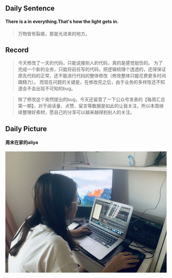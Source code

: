 ## Daily Sentence
#### There is a  in everything.That's how the light gets in.
> 万物皆有裂痕，那是光进来的地方。

## Record
> 今天修改了一天的代码，只能说接别人的代码，真的是感觉挺伤的。
> 为了完成一个新的业务，只能将前任写的代码，把逻辑梳理个透透的，还得保证原先代码的正常，还不能进行代码的整体修改（修改整体只能花费更多时间跟精力）。
> 而现在问题的关键是，在修改完之后，由于业务的多样性还不知道会不会出现不可知的bug。

> 除了修改这个突然提出的bug，今天还留意了一下公众号发表的【每周汇总第一期】，对于阅读量、点赞、留言等数据是如此的让我关注，所以本周继续整理好素材，愿自己的分享可以越来越得到别人的关注。

##  Daily Picture
#### 周末在家的aliya
![aliya](https://github.com/liugezhou/liugezhouImage/blob/master/Diary/0624/aliya.jpg)
